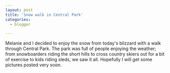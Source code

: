 ```yaml
---
layout: post
title: 'Snow walk in Central Park'
categories:
  - blogger

---
```


Melanie and I decided to enjoy the snow from today's blizzard with a walk through Central Park.  The park was full of people enjoying the weather; from snowboarders riding the short hills to cross country skiers out for a bit of exercise to kids riding sleds, we saw it all.  Hopefully I will get some pictures posted very soon.
